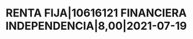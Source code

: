 ---
layout: asset
title: RENTA FIJA|10616121 FINANCIERA INDEPENDENCIA|8,00|2021-07-19
isin: USP4173SAF13
---